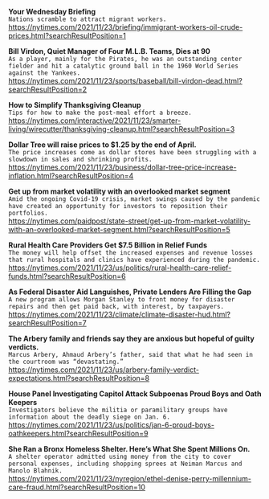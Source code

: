 **Your Wednesday Briefing**\
`Nations scramble to attract migrant workers.`\
https://nytimes.com/2021/11/23/briefing/immigrant-workers-oil-crude-prices.html?searchResultPosition=1

**Bill Virdon, Quiet Manager of Four M.L.B. Teams, Dies at 90**\
`As a player, mainly for the Pirates, he was an outstanding center fielder and hit a catalytic ground ball in the 1960 World Series against the Yankees.`\
https://nytimes.com/2021/11/23/sports/baseball/bill-virdon-dead.html?searchResultPosition=2

**How to Simplify Thanksgiving Cleanup**\
`Tips for how to make the post-meal effort a breeze.`\
https://nytimes.com/interactive/2021/11/23/smarter-living/wirecutter/thanksgiving-cleanup.html?searchResultPosition=3

**Dollar Tree will raise prices to $1.25 by the end of April.**\
`The price increases come as dollar stores have been struggling with a slowdown in sales and shrinking profits.`\
https://nytimes.com/2021/11/23/business/dollar-tree-price-increase-inflation.html?searchResultPosition=4

**Get up from market volatility with an overlooked market segment**\
`Amid the ongoing Covid-19 crisis, market swings caused by the pandemic have created an opportunity for investors to reposition their portfolios.`\
https://nytimes.com/paidpost/state-street/get-up-from-market-volatility-with-an-overlooked-market-segment.html?searchResultPosition=5

**Rural Health Care Providers Get $7.5 Billion in Relief Funds**\
`The money will help offset the increased expenses and revenue losses that rural hospitals and clinics have experienced during the pandemic.`\
https://nytimes.com/2021/11/23/us/politics/rural-health-care-relief-funds.html?searchResultPosition=6

**As Federal Disaster Aid Languishes, Private Lenders Are Filling the Gap**\
`A new program allows Morgan Stanley to front money for disaster repairs and then get paid back, with interest, by taxpayers.`\
https://nytimes.com/2021/11/23/climate/climate-disaster-hud.html?searchResultPosition=7

**The Arbery family and friends say they are anxious but hopeful of guilty verdicts.**\
`Marcus Arbery, Ahmaud Arbery’s father, said that what he had seen in the courtroom was “devastating.”`\
https://nytimes.com/2021/11/23/us/arbery-family-verdict-expectations.html?searchResultPosition=8

**House Panel Investigating Capitol Attack Subpoenas Proud Boys and Oath Keepers**\
`Investigators believe the militia or paramilitary groups have information about the deadly siege on Jan. 6.`\
https://nytimes.com/2021/11/23/us/politics/jan-6-proud-boys-oathkeepers.html?searchResultPosition=9

**She Ran a Bronx Homeless Shelter. Here’s What She Spent Millions On.**\
`A shelter operator admitted using money from the city to cover personal expenses, including shopping sprees at Neiman Marcus and Manolo Blahnik.`\
https://nytimes.com/2021/11/23/nyregion/ethel-denise-perry-millennium-care-fraud.html?searchResultPosition=10

